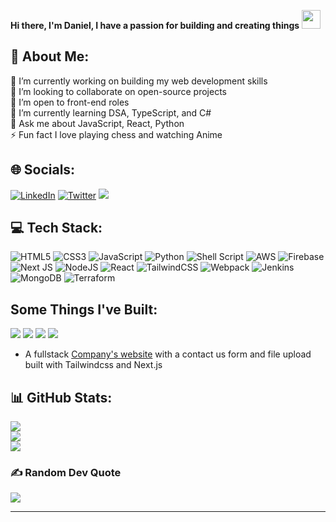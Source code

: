**Hi there, I'm Daniel, I have a passion for building and creating things** <img src="https://raw.githubusercontent.com/MartinHeinz/MartinHeinz/master/wave.gif" width="30px">

## 💫 About Me:
🔭 I’m currently working on building my web development skills <br>👯 I’m looking to collaborate on open-source projects<br>🤝 I’m open to front-end roles<br>🌱 I’m currently learning DSA, TypeScript, and C#<br>💬 Ask me about JavaScript, React, Python<br>⚡ Fun fact I love playing chess and watching Anime


## 🌐 Socials:
[![LinkedIn](https://img.shields.io/badge/LinkedIn-%230077B5.svg?logo=linkedin&logoColor=white)](https://linkedin.com/in/danielukoha101) [![Twitter](https://img.shields.io/badge/Twitter-%231DA1F2.svg?logo=Twitter&logoColor=white)](https://twitter.com/i_amsuperfly) 
[![](https://visitcount.itsvg.in/api?id=Superfly101&icon=0&color=1)](https://visitcount.itsvg.in)

## 💻 Tech Stack:
![HTML5](https://img.shields.io/badge/html5-%23E34F26.svg?style=for-the-badge&logo=html5&logoColor=white) ![CSS3](https://img.shields.io/badge/css3-%231572B6.svg?style=for-the-badge&logo=css3&logoColor=white) ![JavaScript](https://img.shields.io/badge/javascript-%23323330.svg?style=for-the-badge&logo=javascript&logoColor=%23F7DF1E) ![Python](https://img.shields.io/badge/python-3670A0?style=for-the-badge&logo=python&logoColor=ffdd54) ![Shell Script](https://img.shields.io/badge/shell_script-%23121011.svg?style=for-the-badge&logo=gnu-bash&logoColor=white) ![AWS](https://img.shields.io/badge/AWS-%23FF9900.svg?style=for-the-badge&logo=amazon-aws&logoColor=white) ![Firebase](https://img.shields.io/badge/firebase-%23039BE5.svg?style=for-the-badge&logo=firebase) ![Next JS](https://img.shields.io/badge/Next-black?style=for-the-badge&logo=next.js&logoColor=white) ![NodeJS](https://img.shields.io/badge/node.js-6DA55F?style=for-the-badge&logo=node.js&logoColor=white) ![React](https://img.shields.io/badge/react-%2320232a.svg?style=for-the-badge&logo=react&logoColor=%2361DAFB) ![TailwindCSS](https://img.shields.io/badge/tailwindcss-%2338B2AC.svg?style=for-the-badge&logo=tailwind-css&logoColor=white) ![Webpack](https://img.shields.io/badge/webpack-%238DD6F9.svg?style=for-the-badge&logo=webpack&logoColor=black) ![Jenkins](https://img.shields.io/badge/jenkins-%232C5263.svg?style=for-the-badge&logo=jenkins&logoColor=white) ![MongoDB](https://img.shields.io/badge/MongoDB-%234ea94b.svg?style=for-the-badge&logo=mongodb&logoColor=white) ![Terraform](https://img.shields.io/badge/terraform-%235835CC.svg?style=for-the-badge&logo=terraform&logoColor=white)

## Some Things I've Built:
<div>
  <a href="https://quiz-app-hazel-delta.vercel.app/"><img src="https://github-readme-stats.vercel.app/api/pin/?username=Superfly101&repo=Quiz-App&title_color=14b8a6&text_color=ffffff&icon_color=14b8a6&bg_color=1c1917&hide_border=false&locale=en" /></a>
  <a href="https://superfly101.github.io/Portfolio/"><img src="https://github-readme-stats.vercel.app/api/pin/?username=Superfly101&repo=Portfolio&title_color=14b8a6&text_color=ffffff&icon_color=14b8a6&bg_color=1c1917&hide_border=false&locale=en" /></a>
  <a href="https://musica-six.vercel.app/"><img src="https://github-readme-stats.vercel.app/api/pin/?username=Superfly101&repo=Musica&title_color=14b8a6&text_color=ffffff&icon_color=14b8a6&bg_color=1c1917&hide_border=false&locale=en" /></a>
  <a target="_blank" href="https://linktree-delta-one.vercel.app/"><img src="https://github-readme-stats.vercel.app/api/pin/?username=Superfly101&repo=Linktree&title_color=14b8a6&text_color=ffffff&icon_color=14b8a6&bg_color=1c1917&hide_border=false&locale=en" /></a>
</div>

- A fullstack [Company's website](https://creative-start-website.vercel.app/) with a contact us form and file upload built with Tailwindcss and Next.js

## 📊 GitHub Stats:
![](https://github-readme-stats.vercel.app/api?username=Superfly101&theme=gotham&hide_border=false&include_all_commits=false&count_private=false)<br/>
![](https://github-readme-streak-stats.herokuapp.com/?user=Superfly101&theme=gotham&hide_border=false)<br/>
![](https://github-readme-stats.vercel.app/api/top-langs/?username=Superfly101&theme=gotham&hide_border=false&include_all_commits=false&count_private=false&layout=compact)

### ✍️ Random Dev Quote
![](https://quotes-github-readme.vercel.app/api?type=horizontal&theme=radical)

---
